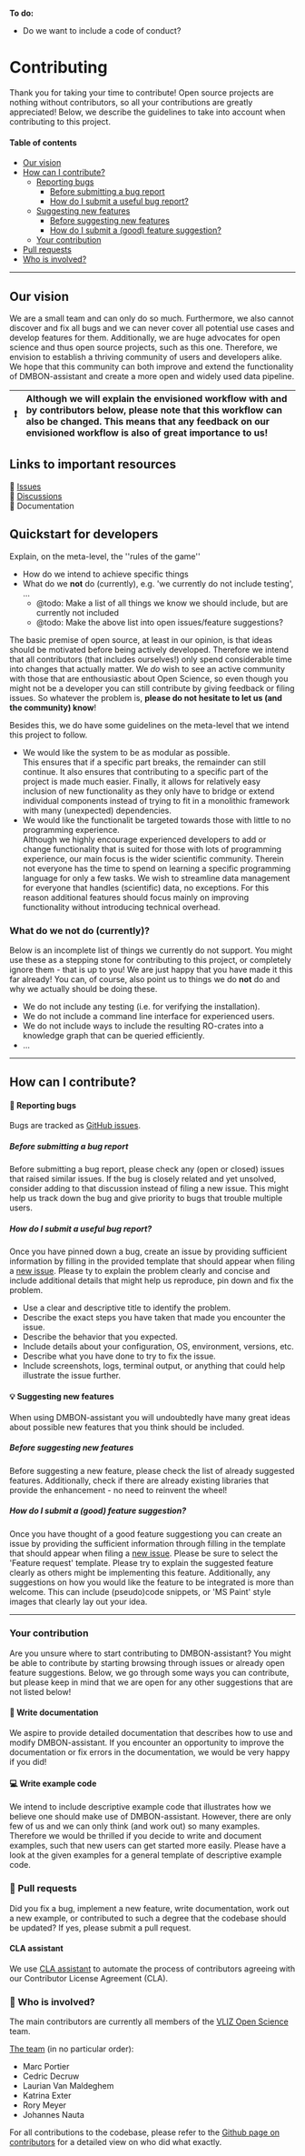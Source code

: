 <!--
  CONTRIBUTING.md
  Describes details on how to contribute
-->

**To do:**
- Do we want to include a code of conduct?


# Contributing
Thank you for taking your time to contribute! 
Open source projects are nothing without contributors, so all your contributions are greatly appreciated!
Below, we describe the guidelines to take into account when contributing to this project.

#### Table of contents
- [Our vision](#our-vision)
- [How can I contribute?](#how-can-i-contribute)
  - [Reporting bugs](#bug-reporting-bugs)
    - [Before submitting a bug report](#before-submitting-a-bug-report)
    - [How do I submit a useful bug report?](#how-do-i-submit-a-useful-bug-report)
  - [Suggesting new features](#bulb-suggesting-new-features)
    - [Before suggesting new features](#before-suggesting-new-features)
    - [How do I submit a (good) feature suggestion?](#how-do-i-submit-a-good-feature-suggestion)
  - [Your contribution](#your-contribution)
- [Pull requests](#wrench-pull-requests)
- [Who is involved?](#bustinsilhouette-who-is-involved)

---

## Our vision 
We are a small team and can only do so much.
Furthermore, we also cannot discover and fix all bugs and we can never cover all potential use cases and develop features for them. 
Additionally, we are huge advocates for open science and thus open source projects, such as this one. 
Therefore, we envision to establish a thriving community of users and developers alike.
We hope that this community can both improve and extend the functionality of DMBON-assistant and create a more open and widely used data pipeline.

| :exclamation: | Although we will explain the envisioned workflow with and by contributors below, please note that this workflow can also be changed. This means that any feedback on our envisioned workflow is also of great importance to us!
| :--- | :--- |


## Links to important resources
:link: [Issues](https://github.com/vliz-be-opsci/dmbon-assistant/issues) \
:link: [Discussions](https://github.com/vliz-be-opsci/dmbon-assistant/discussions) \
:link: Documentation

## Quickstart for developers
Explain, on the meta-level, the ''rules of the game''
* How do we intend to achieve specific things
* What do we **not** do (currently), e.g. 'we currently do not include testing', ...
  * @todo: Make a list of all things we know we should include, but are currently not included
  * @todo: Make the above list into open issues/feature suggestions?
  
The basic premise of open source, at least in our opinion, is that ideas should be motivated before being actively developed.
Therefore we intend that all contributors (that includes ourselves!) only spend considerable time into changes that actually matter. 
We _do_ wish to see an active community with those that are enthousiastic about Open Science, so even though you might not be a developer you can still contribute by giving feedback or filing issues. 
So whatever the problem is, **please do not hesitate to let us (and the community) know**!

Besides this, we do have some guidelines on the meta-level that we intend this project to follow.
* We would like the system to be as modular as possible. \
	This ensures that if a specific part breaks, the remainder can still continue. It also ensures that contributing to a specific part of the project is made much easier. Finally, it allows for relatively easy inclusion of new functionality as they only have to bridge or extend individual components instead of trying to fit in a monolithic framework with many (unexpected) dependencies.
* We would like the functionalit be targeted towards those with little to no programming experience. \
	Although we highly encourage experienced developers to add or change functionality that is suited for those with lots of programming experience, our main focus is the wider scientific community. Therein not everyone has the time to spend on learning a specific programming language for only a few tasks. We wish to streamline data management for everyone that handles (scientific) data, no exceptions. For this reason additional features should focus mainly on improving functionality without introducing technical overhead.

### What do we **not** do (currently)?
Below is an incomplete list of things we currently do not support.
You might use these as a stepping stone for contributing to this project, or completely ignore them - that is up to you! 
We are just happy that you have made it this far already! 
You can, of course, also point us to things we do **not** do and why we actually should be doing these.

* We do not include any testing (i.e. for verifying the installation).
* We do not include a command line interface for experienced users.
* We do not include ways to include the resulting RO-crates into a knowledge graph that can be queried efficiently.
* ...

---
## How can I contribute?

[//]: <> (BUG REPORTS)
#### :bug: Reporting bugs
Bugs are tracked as [GitHub issues](https://github.com/vliz-be-opsci/dmbon-assistant/issues). 
##### Before submitting a bug report
Before submitting a bug report, please check any (open or closed) issues that raised similar issues. 
If the bug is closely related and yet unsolved, consider adding to that discussion instead of filing a new issue. 
This might help us track down the bug and give priority to bugs that trouble multiple users.

##### How do I submit a useful bug report?
Once you have pinned down a bug, create an issue by providing sufficient information by filling in the provided template that should appear when filing a [new issue](https://github.com/vliz-be-opsci/dmbon-assistant/issues/new/choose).
Please ty to explain the problem clearly and concise and include additional details that might help us reproduce, pin down and fix the problem.
* Use a clear and descriptive title to identify the problem.
* Describe the exact steps you have taken that made you encounter the issue. 
* Describe the behavior that you expected.
* Include details about your configuration, OS, environment, versions, etc. 
* Describe what you have done to try to fix the issue.
* Include screenshots, logs, terminal output, or anything that could help illustrate the issue further.

[//]: <> (NEW FEATURE SUGGESTIONS)
#### :bulb: Suggesting new features 
When using DMBON-assistant you will undoubtedly have many great ideas about possible new features that you think should be included. 

##### Before suggesting new features
Before suggesting a new feature, please check the list of already suggested features. 
Additionally, check if there are already existing libraries that provide the enhancement - no need to reinvent the wheel!

##### How do I submit a (good) feature suggestion?
Once you have thought of a good feature suggestiong you can create an issue by providing the sufficient information through filling in the template that should appear when filing a [new issue](https://github.com/vliz-be-opsci/dmbon-assistant/issues/new/choose).
Please be sure to select the 'Feature request' template. 
Please try to explain the suggested feature clearly as others might be implementing this feature. 
Additionally, any suggestions on how you would like the feature to be integrated is more than welcome.
This can include (pseudo)code snippets, or 'MS Paint' style images that clearly lay out your idea.

---
[//]: <> (YOUR CONTRIBUTION)
### Your contribution
Are you unsure where to start contributing to DMBON-assistant? 
You might be able to contribute by starting browsing through issues or already open feature suggestions.
Below, we go through some ways you can contribute, but please keep in mind that we are open for any other suggestions that are not listed below!

[//]: <> (DOCUMENTATION)
#### :memo: Write documentation
We aspire to provide detailed documentation that describes how to use and modify DMBON-assistant.
If you encounter an opportunity to improve the documentation or fix errors in the documentation, we would be very happy if you did! 

#### :computer: Write example code
We intend to include descriptive example code that illustrates how we believe one should make use of DMBON-assistant.
However, there are only few of us and we can only think (and work out) so many examples. 
Therefore we would be thrilled if you decide to write and document examples, such that new users can get started more easily. 
Please have a look at the given examples for a general template of descriptive example code.


[//]: <> (PULL REQUESTS)
### :wrench: Pull requests
Did you fix a bug, implement a new feature, write documentation, work out a new example, or contributed to such a degree that the codebase should be updated?
If yes, please submit a pull request.

#### CLA assistant
We use [CLA assistant](https://cla-assistant.io/) to automate the process of contributors agreeing with our Contributor License Agreement (CLA). 


[//]: <> (WHO IS INVOLVED? LIST ALL CURRENT AUTHORS/CONTRIBUTORS)
### :bust_in_silhouette: Who is involved?
The main contributors are currently all members of the [VLIZ Open Science](https://www.vliz.be/en/open-science-vliz) team.

[The team](https://open-science.vliz.be/#team) (in no particular order):
* Marc Portier
* Cedric Decruw
* Laurian Van Maldeghem
* Katrina Exter
* Rory Meyer
* Johannes Nauta

For all contributions to the codebase, please refer to the [Github page on contributors](https://github.com/vliz-be-opsci/dmbon-assistant/graphs/contributors) for a detailed view on who did what exactly.
